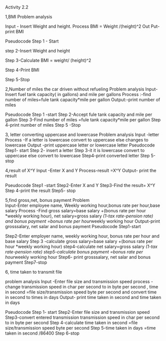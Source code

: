 Activity 2.2

1,BMI
Problem analysis

Input - Insert Weight and height. 
Process BMI = Weight /(height)^2 
Out Put-print BMI

 Pseudocode 
Step 1 - Start

step 2-Insert Weight and height

Step 3-Calculate BMI = weight/ (height)^2

Step 4-Print BMI

Step 5-Stop

2,Number of miles the car driven without refueling 
Problem analysis 
Input-Insert fuel tank capacity( in gallons) and mile per gallons
Process :-find number of miles=fule tank capacity*mile per gallon
Output:-print number of miles

Pseudocode
Step 1 -start
Step 2-Accept fule tank capacity and mile per gallon
Step 3-Find number of miles =fule tank capacity*mile per gallon
Step 4-print number of miles 
Step 5 -Stop

3, letter converting uppercase and lowercase 
Problem analysis 
Input -letter 
Process -If a letter is lowercase convert to uppercase else changes to lowercase 
Output -print uppercase letter or lowercase letter
Pseudocode
Step1- start
Step 2- insert a letter
Step 3-it it is lowercase convert to uppercase else convert to lowercase 
Step4-print converted letter
Step 5-stop

4,result of X^Y
Input -Enter X and Y
Process-result =X^Y
Output- print the result

Pseudocode
Step1 -start
Step2-Enter X and Y
Step3-Find the result= X^Y
Step 4-print the result
Step5- stop

5,find gross,net, bonus payment 
Problem  
Input-Enter employee name, Weekly working hour,bonus rate per hour,base salary
Process -Find gross salary=base salary +(bonus rate per hour *weekly working hour),  net salary=gross salary *(1-tax rate-pension rate) and bonus payment =bonus rate per hour*weekly working hour
Output-print grosssalary, net salar and  bonus payment 
Pseudocode
Step1-start

Step2-Enter employer name, weekly working hour, bonus rate per hour and base salary
Step 3 -calculate gross salary=base salary +(bonus rate per hour *weekly working hour)
step4-calculate net salary=gross salary *(1-tax rate-pension rate)
step5-calculate bonus payment =bonus rate per hour*weekly working hour
Step6- print grosssalary, net salar and  bonus payment 
Step7-stop

6, time taken to transmit file

problem analysis 
Input -Enter file size and transmission speed
process -change transmission speed in char per second to in byte per second , time in second =file size/transmission  speed byte per second and convert time in second to times in days
Output- print time taken in second and time taken in days

Pseudocode
Step 1- start 
Step2-Enter file size and transmission speed
Step3-convert entered transmission transmission speed in char per second to in byte per second
Step 4-calculate time taken in second =file size/transmission  speed byte per second 
Step 5-time taken in days =time taken in second /86400
Step 6-stop